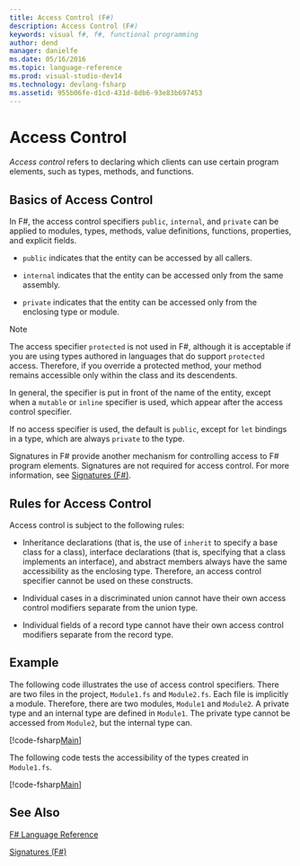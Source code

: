```yaml
---
title: Access Control (F#)
description: Access Control (F#)
keywords: visual f#, f#, functional programming
author: dend
manager: danielfe
ms.date: 05/16/2016
ms.topic: language-reference
ms.prod: visual-studio-dev14
ms.technology: devlang-fsharp
ms.assetid: 955b06fe-d1cd-431d-8db6-93e83b697453 
---
```


# Access Control

*Access control* refers to declaring which clients can use certain program elements, such as types, methods, and functions.


## Basics of Access Control
In F#, the access control specifiers `public`, `internal`, and `private` can be applied to modules, types, methods, value definitions, functions, properties, and explicit fields.


- `public` indicates that the entity can be accessed by all callers.

- `internal` indicates that the entity can be accessed only from the same assembly.

- `private` indicates that the entity can be accessed only from the enclosing type or module.


>[!NOTE] 
The access specifier `protected` is not used in F#, although it is acceptable if you are using types authored in languages that do support `protected` access. Therefore, if you override a protected method, your method remains accessible only within the class and its descendents.

In general, the specifier is put in front of the name of the entity, except when a `mutable` or `inline` specifier is used, which appear after the access control specifier.

If no access specifier is used, the default is `public`, except for `let` bindings in a type, which are always `private` to the type.

Signatures in F# provide another mechanism for controlling access to F# program elements. Signatures are not required for access control. For more information, see [Signatures &#40;F&#35;&#41;](Signatures-%5BFSharp%5D.md).


## Rules for Access Control
Access control is subject to the following rules:


- Inheritance declarations (that is, the use of `inherit` to specify a base class for a class), interface declarations (that is, specifying that a class implements an interface), and abstract members always have the same accessibility as the enclosing type. Therefore, an access control specifier cannot be used on these constructs.

- Individual cases in a discriminated union cannot have their own access control modifiers separate from the union type.

- Individual fields of a record type cannot have their own access control modifiers separate from the record type.


## Example
The following code illustrates the use of access control specifiers. There are two files in the project, `Module1.fs` and `Module2.fs`. Each file is implicitly a module. Therefore, there are two modules, `Module1` and `Module2`. A private type and an internal type are defined in `Module1`. The private type cannot be accessed from `Module2`, but the internal type can.

[!code-fsharp[Main](snippets/fsaccesscontrol/snippet1.fs)]
    
The following code tests the accessibility of the types created in `Module1.fs`.

[!code-fsharp[Main](snippets/fsaccesscontrol/snippet2.fs)]
    
## See Also
[F&#35; Language Reference](FSharp-Language-Reference.md)

[Signatures &#40;F&#35;&#41;](Signatures-%5BFSharp%5D.md)